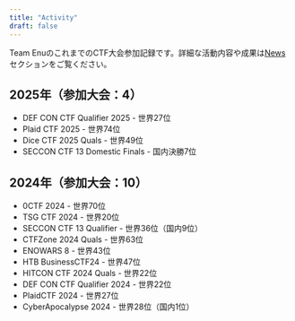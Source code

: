```yaml
---
title: "Activity"
draft: false
---
```


Team EnuのこれまでのCTF大会参加記録です。詳細な活動内容や成果は[News](/news)セクションをご覧ください。

## 2025年（参加大会：4）

- DEF CON CTF Qualifier 2025 - 世界27位
- Plaid CTF 2025 - 世界74位
- Dice CTF 2025 Quals - 世界49位
- SECCON CTF 13 Domestic Finals - 国内決勝7位

## 2024年（参加大会：10）

- 0CTF 2024 - 世界70位
- TSG CTF 2024 - 世界20位
- SECCON CTF 13 Qualifier - 世界36位（国内9位）
- CTFZone 2024 Quals - 世界63位
- ENOWARS 8 - 世界43位
- HTB BusinessCTF24 - 世界47位
- HITCON CTF 2024 Quals - 世界22位
- DEF CON CTF Qualifier 2024 - 世界22位
- PlaidCTF 2024 - 世界27位
- CyberApocalypse 2024 - 世界28位（国内1位）
